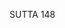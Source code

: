 SUTTA 148

[^1328]: This string of epithets, usually descriptions of the Dhamma as a whole, here serves to emphasise the importance of the discourse the Buddha is about to deliver.

[^1329]: The last two clauses in this sequence are also found in the standard formulation of dependent origination, which is thus implicitly incorporated into this discourse on the six sets of six.

[^1330]: The verb upapajjati (the PTS ed. reading, uppajjati, is an error), normally means "reappears" or "is reborn," but it also has a special usage in logic whereby it means "to be tenable, to be acceptable," as it does here.

[^1331]: The argument derives the principle of non-self from the verifiable premise of impermanence. The structure of the argument may be briefly set out thus: Whatever is self must be permanent; X is directly perceived to be impermanent, i.e., marked by rise and fall; therefore X is not self.

[^1332]: The full argument of the previous paragraph is repeated for each of the remaining five terms in each set of six.

[^1333]: MA explains that this passage is stated to show two noble truths - suffering and its origin - by way of the three obsessions (gäha). The truth of suffering is shown by the term "personality," elsewhere explicated as the five aggregates affected by clinging (MN 44.2). The three obsessions are craving, conceit, and views, which respectively give rise to the notions "mine," "I am" and "my self." The two truths together constitute the round of existence.

[^1334]: MA: This passage is stated to show the other two noble truths - cessation and the path - by the repudiation of the three obsessions. These two truths constitute the ending of the round.

[^1335]: MA: This passage shows the round of existence once again, this time by way of the underlying tendencies. On the underlying tendencies and their correlation with the three types of feeling, see MN 44.25-28.

[^1336]: MA: The first-mentioned ignorance is only the lack of understanding of the origination, etc., of neither-painful-nor-pleasant feeling. The second-mentioned is the ignorance that is at the root of the round.

[^1337]: MA: There is nothing wonderful in the fact that sixty
bhikkhus attained arahantship when the Buddha first taught this sutta. But each time Sāriputta, Moggallāna, and the eighty great disciples taught it, sixty bhikkhus attained arahantship. In Sri Lanka the Elder Maliyadeva taught this sutta in sixty places, and each time sixty bhikkhus attained arahantship. But when the Elder Tipitaka Cūlanāga taught this sutta to a vast assembly of humans and gods, at the end of the discourse a thousand bhikkhus attained arahantship, and among the gods only one remained a worldling.

